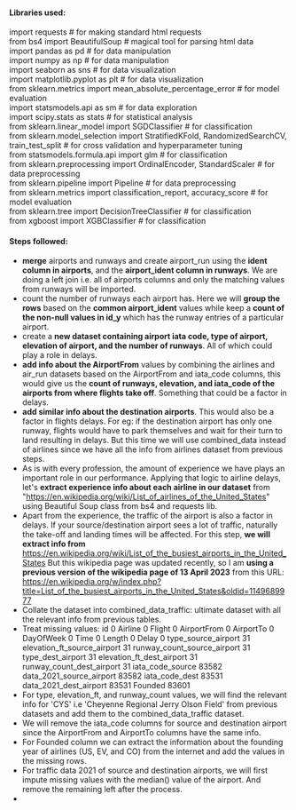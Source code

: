 #### Libraries used:

import requests # for making standard html requests <br>
from bs4 import BeautifulSoup # magical tool for parsing html data <br>
import pandas as pd # for data manipulation <br>
import numpy as np # for data manipulation <br>
import seaborn as sns # for data visualization <br>
import matplotlib.pyplot as plt # for data visualization <br>
from sklearn.metrics import mean_absolute_percentage_error # for model evaluation <br>
import statsmodels.api as sm # for data exploration <br>
import scipy.stats as stats # for statistical analysis <br>
from sklearn.linear_model import SGDClassifier # for classification <br>
from sklearn.model_selection import StratifiedKFold, RandomizedSearchCV, train_test_split # for cross validation and hyperparameter tuning <br>
from statsmodels.formula.api import glm # for classification <br>
from sklearn.preprocessing import OrdinalEncoder, StandardScaler # for data preprocessing <br>
from sklearn.pipeline import Pipeline # for data preprocessing <br>
from sklearn.metrics import classification_report, accuracy_score # for model evaluation <br>
from sklearn.tree import DecisionTreeClassifier # for classification <br>
from xgboost import XGBClassifier # for classification <br>

#### Steps followed:
- **merge** airports and runways and create airport_run using the **ident column in airports**, and the **airport_ident column in runways**. We are doing a left join i.e. all of airports columns and only the matching values from runways will be imported.
- count the number of runways each airport has. Here we will **group the rows** based on the **common airport_ident** values while keep a **count of the non-null values in id_y** which has the runway entries of a particular airport.
- create a **new dataset containing airport iata code, type of airport, elevation of airport, and the number of runways**. All of which could play a role in delays.
- **add info about the AirportFrom** values by combining the airlines and air_run datasets based on the AirportFrom and iata_code columns, this would give us the **count of runways, elevation, and iata_code of the airports from where flights take off**. Something that could be a factor in delays. 
- **add similar info about the destination airports**. This would also be a factor in flights delays. For eg: if the destination airport has only one runway, flights would have to park themselves and wait for their turn to land resulting in delays. But this time we will use combined_data instead of airlines since we have all the info from airlines dataset from previous steps. 
- As is with every profession, the amount of experience we have plays an important role in our performance. Applying that logic to airline delays, let's **extract experience info about each airline in our dataset** from "https://en.wikipedia.org/wiki/List_of_airlines_of_the_United_States" using Beautiful Soup class from bs4 and requests lib.
- Apart from the experience, the traffic of the airport is also a factor in delays. If your source/destination airport sees a lot of traffic, naturally the take-off and landing times will be affected. For this step, **we will extract info from** https://en.wikipedia.org/wiki/List_of_the_busiest_airports_in_the_United_States But this wikipedia page was updated recently, so I am **using a previous version of the wikipedia page of 13 April 2023** from this URL: https://en.wikipedia.org/w/index.php?title=List_of_the_busiest_airports_in_the_United_States&oldid=1149689977
- Collate the dataset into combined_data_traffic: ultimate dataset with all the relevant info from previous tables.
- Treat missing values:
id                                 0
Airline                            0
Flight                             0
AirportFrom                        0
AirportTo                          0
DayOfWeek                          0
Time                               0
Length                             0
Delay                              0
type_source_airport               31
elevation_ft_source_airport       31
runway_count_source_airport       31
type_dest_airport                 31
elevation_ft_dest_airport         31
runway_count_dest_airport         31
iata_code_source               83582
data_2021_source_airport       83582
iata_code_dest                 83531
data_2021_dest_airport         83531
Founded                        83601
- For type, elevation_ft, and runway_count values, we will find the relevant info for 'CYS' i.e 'Cheyenne Regional Jerry Olson Field' from previous datasets and add them to the combined_data_traffic dataset.
- We will remove the iata_code columns for source and destination airport since the AirportFrom and AirportTo columns have the same info. 
- For Founded column we can extract the information about the founding year of airlines (US, EV, and CO) from the internet and add the values in the missing rows. 
- For traffic data 2021 of source and destination airports, we will first impute missing values with the median() value of the airport. And remove the remaining left after the process.
-
